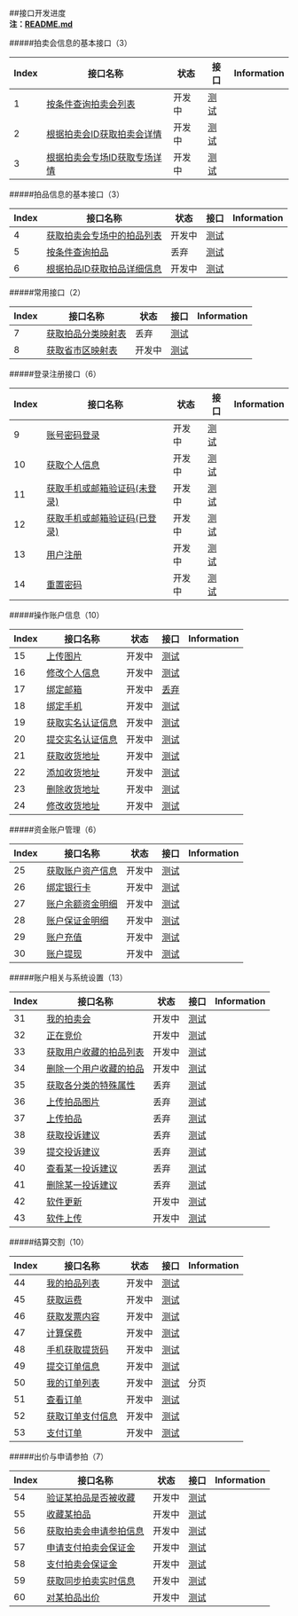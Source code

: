 ##接口开发进度  
**注：[README.md](README.md)**   

#####拍卖会信息的基本接口（3）

|Index| 接口名称 | 状态 | 接口 | Information |
|-----|----------|------|------|-----|
|1| [按条件查询拍卖会列表](首页/拍卖会信息相关接口.md) |开发中| [测试](http://60.191.203.80/phones/pMainAction!getAuctionMainList.htm?status=预展中&type=同步)||
|2| [根据拍卖会ID获取拍卖会详情](首页/拍卖会信息相关接口.md) |开发中| [测试]()||
|3| [根据拍卖会专场ID获取专场详情](首页/拍卖会信息相关接口.md) |开发中| [测试]()||

#####拍品信息的基本接口（3）

|Index| 接口名称 | 状态 | 接口 | Information |
|-----|----------|------|------|-----|
|4| [获取拍卖会专场中的拍品列表](首页/拍品信息相关接口.md) |开发中| [测试]()|  |
|5| [按条件查询拍品](首页/拍品信息相关接口.md) |丢弃| [测试](http://)| |
|6| [根据拍品ID获取拍品详细信息](首页/拍品信息相关接口.md) |开发中| [测试]()| |

#####常用接口（2）

|Index| 接口名称 | 状态 | 接口 | Information |
|-----|----------|------|------|-----|
|7| [获取拍品分类映射表](基本/常用列表获取.md#1) |丢弃|[测试]()| |
|8| [获取省市区映射表](基本/常用列表获取.md#2) |开发中|[测试]()| |

#####登录注册接口（6）

|Index| 接口名称 | 状态 | 接口 | Information |
|-----|----------|------|------|-----|
|9|[账号密码登录](我/登录注册.md) |开发中| [测试](http://demo.shbgz.com/APP/app_login.aspx?m=login&mobile=15858268551&password=11111111)|  |
|10|[获取个人信息](我/登录注册.md) |开发中| [测试]()|  |
|11|[获取手机或邮箱验证码(未登录)](我/登录注册.md) |开发中| [测试]()| |
|12|[获取手机或邮箱验证码(已登录)](我/登录注册.md) |开发中| [测试]()| |
|13|[用户注册](我/登录注册.md) |开发中| [测试]()| |
|14| [重置密码](我/登录注册.md) |开发中|[测试]()| |

#####操作账户信息（10）

|Index| 接口名称 | 状态 | 接口 | Information |
|-----|----------|------|------|-----|
|15| [上传图片](我/个人信息操作.md) |开发中| [测试]()| |
|16| [修改个人信息](我/个人信息操作.md) |开发中| [测试]() | |
|17| [绑定邮箱](我/个人信息操作.md) |开发中| [丢弃]()||
|18| [绑定手机](我/个人信息操作.md) |开发中| [测试]() ||
|19| [获取实名认证信息](我/实名认证.md) |开发中|[测试]()  | |
|20| [提交实名认证信息](我/实名认证.md) |开发中| [测试]() | |
|21| [获取收货地址](我/收货地址管理.md) |开发中|[测试]()||
|22| [添加收货地址](我/收货地址管理.md) |开发中| [测试]()| |
|23| [删除收货地址](我/收货地址管理.md) |开发中| [测试]()| |
|24| [修改收货地址](我/收货地址管理.md) |开发中|[测试]() | |

#####资金账户管理（6）

|Index| 接口名称 | 状态 | 接口 | Information |
|------|----|------|------|-----|
|25 |[获取账户资产信息](我/资金账户管理.md#0) |开发中| [测试]()| |
|26 |[绑定银行卡](我/资金账户管理.md#1) |开发中|[测试]() | |
|27 |[账户余额资金明细](我/资金账户管理.md#2) |开发中|[测试]()||
|28 |[账户保证金明细](我/资金账户管理.md#3) |开发中|[测试]()||
|29 |[账户充值](我/资金账户管理.md#4) |开发中|[测试]()||
|30 |[账户提现](我/资金账户管理.md#5) |开发中|[测试]()||

#####账户相关与系统设置（13）

|Index| 接口名称 | 状态 | 接口 | Information |
|-----|-----|------|------|-----|
|31| [我的拍卖会](我/我的拍卖会管理.md) |开发中| [测试]()| |
|32| [正在竞价](我/正在竞价管理.md) |开发中|[测试]() | |
|33| [获取用户收藏的拍品列表](我/我的收藏.md) |开发中|  [测试]() | |
|34| [删除一个用户收藏的拍品](我/我的收藏.md) |开发中| [测试]()||
|35| [获取各分类的特殊属性](我/上传拍品.md#3) |丢弃| [测试]() ||
|36| [上传拍品图片](我/上传拍品.md#2) |丢弃|[测试]() ||
|37| [上传拍品](我/上传拍品.md#5) |丢弃|[测试]() ||
|38| [获取投诉建议](我/投诉建议.md#1) |丢弃| [测试]() |  | 
|39| [提交投诉建议](我/投诉建议.md#2) |丢弃| [测试]() | |
|40| [查看某一投诉建议](我/投诉建议.md#3) |丢弃| [测试]() | | 
|41| [删除某一投诉建议](我/投诉建议.md#4) |丢弃| [测试]() | |
|42|[软件更新](我/系统设置.md)|开发中|[测试]()| |
|43|[软件上传](我/系统设置.md)|开发中|[测试]() | |

#####结算交割（10）

|Index| 接口名称 | 状态 | 接口 | Information |
|-----|-----|------|------|-----|
|44|[我的拍品列表](我/结算交割.md#2)|开发中| [测试]()| |
|45|[获取运费](我/结算交割.md#3_1)|开发中|[测试]()  | |
|46|[获取发票内容](我/结算交割.md#3_2)|开发中|[测试]() | |
|47|[计算保费](我/结算交割.md#3_3)|开发中|[测试]() | |
|48|[手机获取提货码](我/结算交割.md#3_4)|开发中|[测试]()  | |
|49|[提交订单信息](我/结算交割.md#4)|开发中|[测试]() | | 
|50|[我的订单列表](我/结算交割.md#5) |开发中| [测试]()| 分页 |
|51|[查看订单](我/结算交割.md#6)|开发中|[测试]() | |
|52|[获取订单支付信息](我/结算交割.md#7_1)|开发中|[测试]()  | |
|53|[支付订单](我/结算交割.md#7_2)|开发中|[测试]()  | |

#####出价与申请参拍（7）

|Index| 接口名称 | 状态 | 接口 | Information |
|-----|-----|------|------|-----|
|54| [验证某拍品是否被收藏](拍卖大厅/收藏某拍品.md)|开发中| [测试]()| |
|55| [收藏某拍品](拍卖大厅/收藏某拍品.md)|开发中| [测试]()| | [测试]()| |
|56| [获取拍卖会申请参拍信息](拍卖大厅/申请参拍相关接口.md#2)|开发中| [测试]()| |
|57| [申请支付拍卖会保证金](拍卖大厅/申请参拍相关接口.md#3)|开发中| [测试]()| |
|58| [支付拍卖会保证金](拍卖大厅/申请参拍相关接口.md#4)|开发中|[测试]() ||
|59| [获取同步拍卖实时信息](拍卖大厅/申请参拍相关接口.md#5)|开发中| [测试]()| |
|60| [对某拍品出价](拍卖大厅/申请参拍相关接口.md#7)|开发中|[测试]() | |



